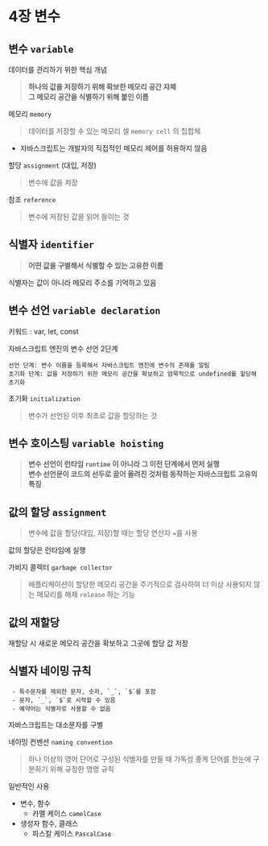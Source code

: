 # 4장 변수


## 변수 `variable`
 데이터를 관리하기 위한 핵심 개념

  > **하나의 값을 저장하기 위해 확보한 메모리 공간 자체**  
  > **그 메모리 공간을 식별하기 위해 붙인 이름**

 메모리 `memory`
  > 데이터를 저장할 수 있는 메모리 셀 `memory cell` 의 집합체  

  - 자바스크립트는 개발자의 직접적인 메모리 제어를 허용하지 않음  

 할당 `assignment` (대입, 저장)  
  > 변수에 값을 저장    

 참조 `reference`  
  > 변수에 저장된 값을 읽어 들이는 것
    
    
## 식별자 `identifier`
 > **어떤 값을 구별해서 식별할 수 있는 고유한 이름**  

 식별자는 값이 아니라 메모리 주소를 기억하고 있음  


## 변수 선언 `variable declaration`  
 키워드 : var, let, const

 자바스크립트 엔진의 변수 선언 2단계   

    선언 단계: 변수 이름을 등록해서 자바스크립트 엔진에 변수의 존재를 알림   
    초기화 단계: 값을 저장하기 위한 메모리 공간을 확보하고 암묵적으로 undefined를 할당해 초기화 

 초기화 `initialization`
  > 변수가 선언된 이후 최초로 값을 할당하는 것


## 변수 호이스팅 `variable hoisting`
 > **변수 선언이 런타임 `runtime` 이 아니라 그 이전 단계에서 먼저 실행**   
 > **변수 선언문이 코드의 선두로 끌어 올려진 것처럼 동작하는 자바스크립트 고유의 특징**


## 값의 할당 `assignment`
 > 변수에 값을 할당(대입, 저장)할 때는 할당 연산자 `=`를 사용   

 값의 할당은 런타임에 실행

 가비지 콜렉터 `garbage collector`
  > 애플리케이션이 할당한 메모리 공간을 주기적으로 검사하여 더 이상 사용되지 않는 메모리를 해제 `release` 하는 기능


## 값의 재할당
 재할당 시 새로운 메모리 공간을 확보하고 그곳에 할당 값 저장


## 식별자 네이밍 규칙
    
     - 특수문자를 제외한 문자, 숫자, `_`, `$`를 포함
     - 문자, `_`, `$`로 시작할 수 있음
     - 예약어는 식별자로 사용할 수 없음
     
 자바스크립트는 대소문자를 구별
 
 네이밍 컨벤션 `naming convention`   
  > 하나 이상의 영어 단어로 구성된 식별자를 만들 때 가독성 좋게 단어를 한눈에 구분하기 위해 규정한 명명 규칙

 일반적인 사용
  - 변수, 함수
     - 카멜 케이스 `camelCase`   
  - 생성자 함수, 클래스   
     - 파스칼 케이스 `PascalCase`